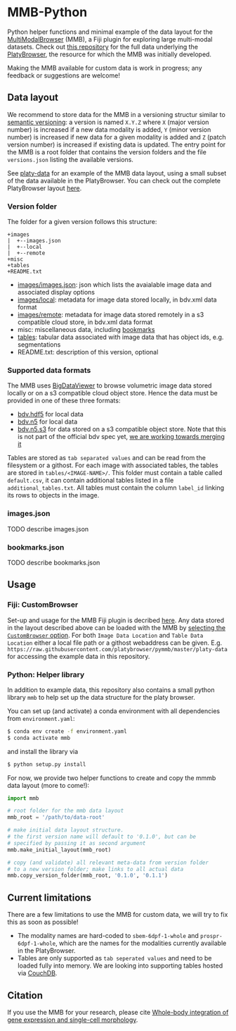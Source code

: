 # MMB-Python

Python helper functions and minimal example of the data layout for the [MultiModalBrowser](https://github.com/platybrowser/mmb-fiji) (MMB), a Fiji plugin for exploring large multi-modal datasets. Check out [this repository](https://github.com/platybrowser/platybrowser-backend) for the full data underlying the [PlatyBrowser](https://www.biorxiv.org/content/10.1101/2020.02.26.961037v1), the resource for which the MMB was initially developed.

Making the MMB available for custom data is work in progress; any feedback or suggestions are welcome!

## Data layout

We recommend to store data for the MMB in a versioning structur similar to [semantic versioning](https://semver.org/): a version is named `X.Y.Z` where `X` (major version number) is increased if a new data modality is added, `Y` (minor version number) is increased if new data for a given modality is added and `Z` (patch version number) is increased if existing data is updated.
The entry point for the MMB is a root folder that contains the version folders and the file `versions.json` listing the available versions.

See [platy-data](https://github.com/platybrowser/pymmb/tree/master/platy-data) for an example of 
the MMB data layout, using a small subset of the data available in the PlatyBrowser. You can check out the complete PlatyBrowser layout [here](https://github.com/platybrowser/platybrowser-backend/tree/master/data).

### Version folder

The folder for a given version follows this structure:
```
+images
|  +--images.json
|  +--local
|  +--remote
+misc
+tables
+README.txt
```

- [images/images.json](https://github.com/platybrowser/pymmb#imagesjson): json which lists the avaialable image data and associated display options
- [images/local](https://github.com/platybrowser/pymmb#supported-data-formats): metadata for image data stored locally, in bdv.xml data format
- [images/remote](https://github.com/platybrowser/pymmb#supported-data-formats): metadata for image data stored remotely in a s3 compatible cloud store, in bdv.xml data format
- misc: miscellaneous data, including [bookmarks](https://github.com/platybrowser/pymmb#bookmarksjson)
- [tables](https://github.com/platybrowser/pymmb#supported-data-formats): tabular data associated with image data that has object ids, e.g. segmentations
- README.txt: description of this version, optional


### Supported data formats

The MMB uses [BigDataViewer](https://imagej.net/BigDataViewer) to browse volumetric image data stored locally or on a s3 compatible cloud object store.
Hence the data must be provided in one of these three formats:
- [bdv.hdf5](https://imagej.net/BigDataViewer#About_the_BigDataViewer_data_format) for local data
- [bdv.n5](https://github.com/bigdataviewer/bigdataviewer-core/blob/master/BDV%20N5%20format.md) for local data
- [bdv.n5.s3](https://github.com/saalfeldlab/n5-aws-s3) for data stored on a s3 compatible object store. Note that this is not part of the official bdv spec yet, [we are working towards merging it](https://github.com/bigdataviewer/bigdataviewer-core/issues/80)

Tables are stored as `tab separated values` and can be read from the filesystem or a githost.
For each image with associated tables, the tables are stored in `tables/<IMAGE-NAME>/`.
This folder must contain a table called `default.csv`, it can contain additional tables listed in a file `additional_tables.txt`. All tables must contain the column `label_id` linking its rows to objects in the image.


### images.json

TODO describe images.json


### bookmarks.json

TODO describe bookmarks.json


## Usage

### Fiji: CustomBrowser

Set-up and usage for the MMB Fiji plugin is decribed [here](https://github.com/platybrowser/mmb-fiji#mmb-fiji).
Any data stored in the layout described above can be loaded with the MMB by [selecting the `CustomBrowser` option](https://github.com/platybrowser/mmb-fiji#advanced-options).
For both `Image Data Location` and `Table Data Location` either a local file path or a githost webaddress can be given.
E.g. `https://raw.githubusercontent.com/platybrowser/pymmb/master/platy-data` for accessing the example data in this repository.

### Python: Helper library

In addition to example data, this repository also contains a small python library `mmb` to help set up the data structure for the platy browser.

You can set up (and activate) a conda environment with all dependencies from `environment.yaml`:
```sh
$ conda env create -f environment.yaml
$ conda activate mmb
```
and  install the library via
```sh
$ python setup.py install
```

For now, we provide two helper functions to create and copy the mmmb data layout (more to come!):
```python
import mmb

# root folder for the mmb data layout
mmb_root = '/path/to/data-root'

# make initial data layout structure.
# the first version name will default to '0.1.0', but can be
# specified by passing it as second argument
mmb.make_initial_layout(mmb_root)

# copy (and validate) all relevant meta-data from version folder
# to a new version folder; make links to all actual data
mmb.copy_version_folder(mmb_root, '0.1.0', '0.1.1')
```


## Current limitations

There are a few limitations to use the MMB for custom data, we will try to fix this as soon as possible!

- The modality names are hard-coded to `sbem-6dpf-1-whole` and `prospr-6dpf-1-whole`, which are the names for the modalities currently available in the PlatyBrowser.
- Tables are only supported as `tab seperated values` and need to be loaded fully into memory. We are looking into supporting tables hosted via [CouchDB](https://couchdb.apache.org/).


## Citation

If you use the MMB for your research, please cite [Whole-body integration of gene expression and single-cell morphology](https://www.biorxiv.org/content/10.1101/2020.02.26.961037v1).
